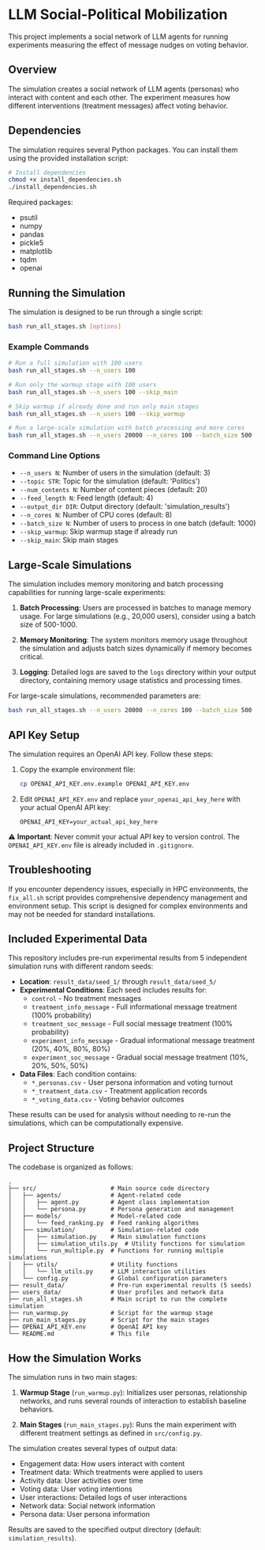 # LLM Social-Political Mobilization

This project implements a social network of LLM agents for running experiments measuring the effect of message nudges on voting behavior.

## Overview

The simulation creates a social network of LLM agents (personas) who interact with content and each other. The experiment measures how different interventions (treatment messages) affect voting behavior.

## Dependencies

The simulation requires several Python packages. You can install them using the provided installation script:

```bash
# Install dependencies
chmod +x install_dependencies.sh
./install_dependencies.sh
```

Required packages:
- psutil
- numpy
- pandas
- pickle5
- matplotlib
- tqdm
- openai

## Running the Simulation

The simulation is designed to be run through a single script:

```bash
bash run_all_stages.sh [options]
```

### Example Commands

```bash
# Run a full simulation with 100 users
bash run_all_stages.sh --n_users 100

# Run only the warmup stage with 100 users
bash run_all_stages.sh --n_users 100 --skip_main

# Skip warmup if already done and run only main stages
bash run_all_stages.sh --n_users 100 --skip_warmup

# Run a large-scale simulation with batch processing and more cores
bash run_all_stages.sh --n_users 20000 --n_cores 100 --batch_size 500
```

### Command Line Options

- `--n_users N`: Number of users in the simulation (default: 3)
- `--topic STR`: Topic for the simulation (default: 'Politics')
- `--num_contents N`: Number of content pieces (default: 20)
- `--feed_length N`: Feed length (default: 4)
- `--output_dir DIR`: Output directory (default: 'simulation_results')
- `--n_cores N`: Number of CPU cores (default: 8)
- `--batch_size N`: Number of users to process in one batch (default: 1000)
- `--skip_warmup`: Skip warmup stage if already run
- `--skip_main`: Skip main stages

## Large-Scale Simulations

The simulation includes memory monitoring and batch processing capabilities for running large-scale experiments:

1. **Batch Processing**: Users are processed in batches to manage memory usage. For large simulations (e.g., 20,000 users), consider using a batch size of 500-1000.

2. **Memory Monitoring**: The system monitors memory usage throughout the simulation and adjusts batch sizes dynamically if memory becomes critical.

3. **Logging**: Detailed logs are saved to the `logs` directory within your output directory, containing memory usage statistics and processing times.

For large-scale simulations, recommended parameters are:

```bash
bash run_all_stages.sh --n_users 20000 --n_cores 100 --batch_size 500 --output_dir simulation_results_large
```

## API Key Setup

The simulation requires an OpenAI API key. Follow these steps:

1. Copy the example environment file:
   ```bash
   cp OPENAI_API_KEY.env.example OPENAI_API_KEY.env
   ```

2. Edit `OPENAI_API_KEY.env` and replace `your_openai_api_key_here` with your actual OpenAI API key:
   ```
   OPENAI_API_KEY=your_actual_api_key_here
   ```

⚠️ **Important**: Never commit your actual API key to version control. The `OPENAI_API_KEY.env` file is already included in `.gitignore`.

## Troubleshooting

If you encounter dependency issues, especially in HPC environments, the `fix_all.sh` script provides comprehensive dependency management and environment setup. This script is designed for complex environments and may not be needed for standard installations.

## Included Experimental Data

This repository includes pre-run experimental results from 5 independent simulation runs with different random seeds:

- **Location**: `result_data/seed_1/` through `result_data/seed_5/`
- **Experimental Conditions**: Each seed includes results for:
  - `control` - No treatment messages
  - `treatment_info_message` - Full informational message treatment (100% probability)
  - `treatment_soc_message` - Full social message treatment (100% probability)
  - `experiment_info_message` - Gradual informational message treatment (20%, 40%, 80%, 80%)
  - `experiment_soc_message` - Gradual social message treatment (10%, 20%, 50%, 50%)
- **Data Files**: Each condition contains:
  - `*_personas.csv` - User persona information and voting turnout
  - `*_treatment_data.csv` - Treatment application records
  - `*_voting_data.csv` - Voting behavior outcomes

These results can be used for analysis without needing to re-run the simulations, which can be computationally expensive.

## Project Structure

The codebase is organized as follows:

```
.
├── src/                     # Main source code directory
│   ├── agents/              # Agent-related code
│   │   ├── agent.py         # Agent class implementation
│   │   └── persona.py       # Persona generation and management
│   ├── models/              # Model-related code
│   │   └── feed_ranking.py  # Feed ranking algorithms
│   ├── simulation/          # Simulation-related code
│   │   ├── simulation.py    # Main simulation functions
│   │   ├── simulation_utils.py  # Utility functions for simulation
│   │   └── run_multiple.py  # Functions for running multiple simulations
│   ├── utils/               # Utility functions
│   │   └── llm_utils.py     # LLM interaction utilities
│   └── config.py            # Global configuration parameters
├── result_data/             # Pre-run experimental results (5 seeds)
├── users_data/              # User profiles and network data
├── run_all_stages.sh        # Main script to run the complete simulation
├── run_warmup.py            # Script for the warmup stage
├── run_main_stages.py       # Script for the main stages
├── OPENAI_API_KEY.env       # OpenAI API key
└── README.md                # This file
```

## How the Simulation Works

The simulation runs in two main stages:

1. **Warmup Stage** (`run_warmup.py`): Initializes user personas, relationship networks, and runs several rounds of interaction to establish baseline behaviors.

2. **Main Stages** (`run_main_stages.py`): Runs the main experiment with different treatment settings as defined in `src/config.py`.

The simulation creates several types of output data:
- Engagement data: How users interact with content
- Treatment data: Which treatments were applied to users
- Activity data: User activities over time
- Voting data: User voting intentions
- User interactions: Detailed logs of user interactions
- Network data: Social network information
- Persona data: User persona information

Results are saved to the specified output directory (default: `simulation_results`). 
